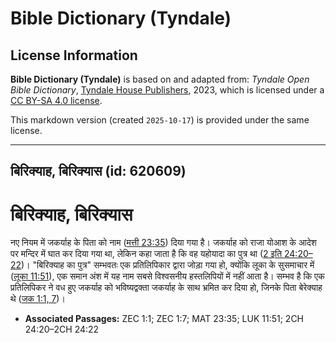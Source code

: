 # Bible Dictionary (Tyndale)

## License Information

**Bible Dictionary (Tyndale)** is based on and adapted from: _Tyndale Open Bible Dictionary_, [Tyndale House Publishers](https://tyndaleopenresources.com/), 2023, which is licensed under a [CC BY-SA 4.0 license](https://creativecommons.org/licenses/by-sa/4.0/legalcode.en).

This markdown version (created `2025-10-17`) is provided under the same license.



--------------------------------

## बिरिक्याह, बिरिक्यास (id: 620609)

बिरिक्याह, बिरिक्यास
====================

नए नियम में जकर्याह के पिता को नाम ([मत्ती 23:35](https://ref.ly/Matt23:35)) दिया गया है। जकर्याह को राजा योआश के आदेश पर मन्दिर में घात कर दिया गया था, लेकिन कहा जाता है कि वह यहोयादा का पुत्र था ([2 इति 24:20–22](https://ref.ly/2Chr24:20-2Chr24:22))। "बिरिक्याह का पुत्र" सम्भवतः एक प्रतिलिपिकार द्वारा जोड़ा गया हो, क्योंकि लूका के सुसमाचार में ([लूका 11:51](https://ref.ly/Luke11:51)), एक समान अंश में यह नाम सबसे विश्वसनीय हस्तलिपियों में नहीं आता है। सम्भव है कि एक प्रतिलिपिकर ने वध हुए जकर्याह को भविष्यद्वक्ता जकर्याह के साथ भ्रमित कर दिया हो, जिनके पिता बेरेक्याह थे ([जक 1:1, 7](https://ref.ly/Zech1:1,Zech1:7))।

* **Associated Passages:** ZEC 1:1; ZEC 1:7; MAT 23:35; LUK 11:51; 2CH 24:20–2CH 24:22

